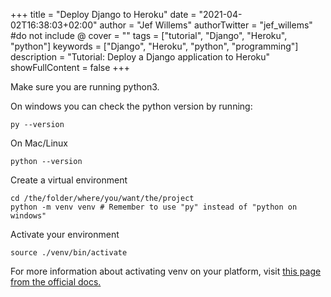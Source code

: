 +++
title = "Deploy Django to Heroku"
date = "2021-04-02T16:38:03+02:00"
author = "Jef Willems"
authorTwitter = "jef_willems" #do not include @
cover = ""
tags = ["tutorial", "Django", "Heroku", "python"]
keywords = ["Django", "Heroku", "python", "programming"]
description = "Tutorial: Deploy a Django application to Heroku"
showFullContent = false
+++

Make sure you are running python3.

On windows you can check the python version by running:

```shell
py --version
```

On Mac/Linux

```shell
python --version
```

Create a virtual environment

```shell
cd /the/folder/where/you/want/the/project
python -m venv venv # Remember to use "py" instead of "python on windows"
```

Activate your environment

```shell
source ./venv/bin/activate
```

For more information about activating venv on your platform, visit [this page from the official docs.](https://docs.python.org/3/library/venv.html)
